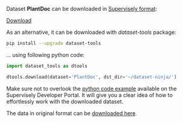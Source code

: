Dataset **PlantDoc** can be downloaded in [Supervisely format](https://developer.supervisely.com/api-references/supervisely-annotation-json-format):

 [Download](https://assets.supervisely.com/supervisely-supervisely-assets-public/teams_storage/9/T/xl/XbULNoA1HmUPItgJ4NQMURnzckgPkNshW12Pvh9kV4O0StlE1IQN7nm0J7TBBsxOw4NIuRZXsTMLaX62rk8kNcSc4ZZcPZ2W598wTDfgCf5RqBb1eJejwCjCbotJ.tar)

As an alternative, it can be downloaded with *dataset-tools* package:
``` bash
pip install --upgrade dataset-tools
```

... using following python code:
``` python
import dataset_tools as dtools

dtools.download(dataset='PlantDoc', dst_dir='~/dataset-ninja/')
```
Make sure not to overlook the [python code example](https://developer.supervisely.com/getting-started/python-sdk-tutorials/iterate-over-a-local-project) available on the Supervisely Developer Portal. It will give you a clear idea of how to effortlessly work with the downloaded dataset.

The data in original format can be [downloaded here](https://github.com/pratikkayal/PlantDoc-Object-Detection-Dataset/archive/refs/heads/master.zip).